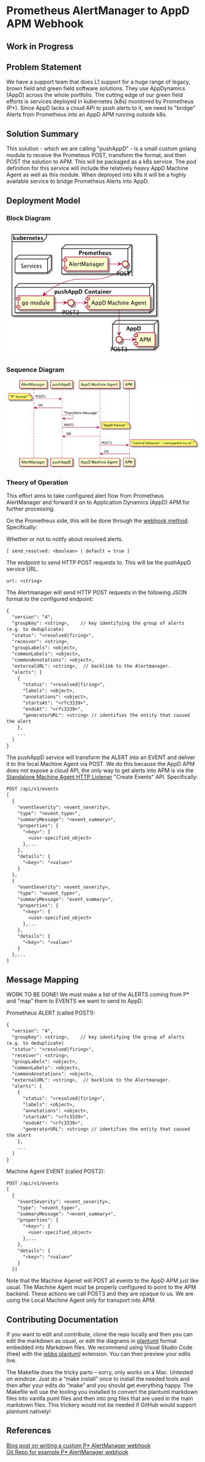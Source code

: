 # Prometheus AlertManager to AppD APM Webhook

## Work in Progress

## Problem Statement

We have a support team that does L1 support for a huge range of legacy, brown field and green field software solutions.  They use AppDynamics (AppD) across the whole portfolio.  The cutting edge of our green field efforts is services deployed in kubernetes (k8s) monitored by Prometheus (P*).  Since AppD lacks a cloud API to push alerts to it, we need to "bridge" Alerts from Prometheus into an AppD APM running outside k8s.  

## Solution Summary

This solution - which we are calling "pushAppD" - is a small custom golang module to receive the Prometeus POST, transform the format, and then POST the solution to APM.  This will be packaged as a k8s service.  The pod definition for this service will include the relatively heavy AppD Machine Agent as well as this module.  When deployed into k8s it will be a highly available service to bridge Prometheus Alerts into AppD.

## Deployment Model

### Block Diagram


![Block Diagram](docs/block-diagram.png)

### Sequence Diagram

![Sequence Diagram](docs/sequence-diagram.png)


### Theory of Operation

This effort aims to take configured alert flow from Prometheus AlertManager and forward it on to Application Dynamics (AppD) APM for further processing.

On the Prometheus side, this will be done through the [webhook method](https://prometheus.io/docs/alerting/configuration/#webhook_config).  Specifically:

Whether or not to notify about resolved alerts.  

```
[ send_resolved: <boolean> | default = true ]
```
The endpoint to send HTTP POST requests to.  This will be the pushAppD service URL.  

```
url: <string>
```
The Alertmanager will send HTTP POST requests in the following JSON format to the configured endpoint:  

```
{
  "version": "4",
  "groupKey": <string>,    // key identifying the group of alerts (e.g. to deduplicate)
  "status": "<resolved|firing>",
  "receiver": <string>,
  "groupLabels": <object>,
  "commonLabels": <object>,
  "commonAnnotations": <object>,
  "externalURL": <string>,  // backlink to the Alertmanager.
  "alerts": [
    {
      "status": "<resolved|firing>",
      "labels": <object>,
      "annotations": <object>,
      "startsAt": "<rfc3339>",
      "endsAt": "<rfc3339>",
      "generatorURL": <string> // identifies the entity that caused the alert
    },
    ...
  ]
}
```

The pushAppD service will transform the ALERT into an EVENT and deliver it to the local Machine Agent via POST.
We do this because the AppD APM does not expose a cloud API, the only way to get alerts into APM is via the [Standalone Machine Agent HTTP Listener](https://docs.appdynamics.com/display/PRO44/Standalone+Machine+Agent+HTTP+Listener) "Create Events" API.  Specifically:

```
POST /api/v1/events  
[
  {
    "eventSeverity": <event_severity>,
    "type": "<event_type>",
    "summaryMessage": "<event_summary>",
    "properties": {
      "<key>": {
        <user-specified_object>
      },...
    },
    "details": {
      "<key>": "<value>"
    }
  },
  {
    "eventSeverity": <event_severity>,
    "type": "<event_type>",
    "summaryMessage": "event_summary>",
    "properties": {
      "<key>": {
        <user-specified_object>
      },...
    },
    "details": {
      "<key>": "<value>"
    }
  },...
]
```

## Message Mapping

WORK TO BE DONE!  We must make a list of the ALERTS coming from P* and "map" them to EVENTS we want to send to AppD.

Prometheus ALERT (called POST1):

```
{
  "version": "4",
  "groupKey": <string>,    // key identifying the group of alerts (e.g. to deduplicate)
  "status": "<resolved|firing>",
  "receiver": <string>,
  "groupLabels": <object>,
  "commonLabels": <object>,
  "commonAnnotations": <object>,
  "externalURL": <string>,  // backlink to the Alertmanager.
  "alerts": [
    {
      "status": "<resolved|firing>",
      "labels": <object>,
      "annotations": <object>,
      "startsAt": "<rfc3339>",
      "endsAt": "<rfc3339>",
      "generatorURL": <string> // identifies the entity that caused the alert
    },
    ...
  ]
}
```

Machine Agent EVENT (called POST2):

```
POST /api/v1/events  
[
  {
    "eventSeverity": <event_severity>,
    "type": "<event_type>",
    "summaryMessage": "<event_summary>",
    "properties": {
      "<key>": {
        <user-specified_object>
      },...
    },
    "details": {
      "<key>": "<value>"
    }
  }]
```


Note that the Machine Agenet will POST all events to the AppD APM just like usual.  The Machine Agent must be properly configured to point to the APM backend.  These actions we call POST3 and they are opaque to us.  We are using the Local Machine Agent only for transport into APM.

## Contributing Documentation

If you want to edit and contribute, clone the repo locally and then you can edit the markdown as usual, or edit the diagrams in [plantuml](http://plantuml.com/) format embedded into Markdown files.  We recommend using Visual Studio Code (free) with the [jebbs plantuml](https://marketplace.visualstudio.com/items?itemName=jebbs.plantuml) extension.  You can then preview your edits live.  

The Makefile does the tricky parts – sorry, only works on a Mac.  Untested on windoze.  Just do a “make install” once to install the needed tools and then after your edits do “make” and you should get everything happy.  The Makefile will use the tooling you installed to convert the plantuml markdown files into vanilla puml files and then into png files that are used in the main markdown files.  This trickery would not be needed if GitHub would support plantuml natively!

## References

[Blog post on writing a custom P* AlertManager webhook](https://medium.com/@zhimin.wen/custom-notifications-with-alert-managers-webhook-receiver-in-kubernetes-8e1152ba2c31)  
[Git Repo for example P* AlertManager webhook](https://github.com/bakins/alertmanager-webhook-example)

